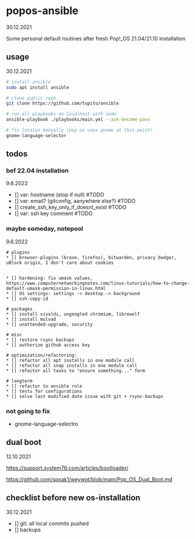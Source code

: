 # popos-ansible

30.12.2021

Some personal default routines after fresh Pop!_OS 21.04/21.10 installation

## usage 

30.12.2021

```bash
# install ansible
sudo apt install ansible

# clone public repo
git clone https://github.com/tupito/ansible

# run all playbooks on localhost with sudo
ansible-playbook ./playbooks/main.yml --ask-become-pass

# fix locales manually (pop os uses gnome at this point)
gnome-language-selector
```

## todos
### bef 22.04 installation
9.6.2022

* [] var: hostname (stop if null) #TODO
* [] var: email? (gitconfig, aanywhere else?) #TODO
* [] create_ssh_key_only_if_doesnt_exist #TODO
* [] var: ssh key comment #TODO

### maybe someday, notepool
9.6.2022

```
# plugins
* [] browser-plugins (brave, firefox), bitwarden, privacy badger, uBlock origin, I don't care about cookies


* [] hardening: fix umask values, https://www.computernetworkingnotes.com/linux-tutorials/how-to-change-default-umask-permission-in-linux.html
* [] OS settings: settings -> desktop -> background
* [] ssh-copy-id

# packages
* [] install vivaldi, ungoogled chromium, librewolf
* [] install mulvad
* [] unattended-upgrade, security

# misc
* [] restore rsync backups
* [] authorize github access key

# optimization/refactoring:
* [] refactor all apt installs in one module call
* [] refactor all snap installs in one module call
* [] refactor all tasks to "ensure something..." form

# longterm
* [] refactor to ansible role
* [] tests for configurations
* [] solve last modified date issue with git + rsync-backups

```

### not going to fix
* gnome-language-selectro

## dual boot

12.10.2021

https://support.system76.com/articles/bootloader/

https://github.com/spxak1/weywot/blob/main/Pop_OS_Dual_Boot.md

## checklist before new os-installation

30.12.2021

* [] git: all local commits pushed
* [] backups